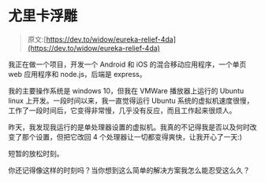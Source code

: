 # 尤里卡浮雕

> 原文:[https://dev.to/widow/eureka-relief-4da](https://dev.to/widow/eureka-relief-4da)

我正在做一个项目，开发一个 Android 和 iOS 的混合移动应用程序，一个单页 web 应用程序和 node.js，后端是 express。

我的主要操作系统是 windows 10，但我在 VMWare 播放器上运行的 Ubuntu linux 上开发。一段时间以来，我一直觉得运行 Ubuntu 系统的虚拟机速度很慢，工作了一段时间后，它变得非常慢，几乎没有反应，而且工作起来很烦人。

昨天，我发现我运行的是单处理器设置的虚拟机。我真的不记得我是否以及何时改变了那个设置，但把它改回 4 个处理器让一切都变得爽快，让我开心了一天:)

短暂的放松时刻。

你还记得像这样的时刻吗？当你想到这么简单的解决方案我怎么能忍受这么久？
